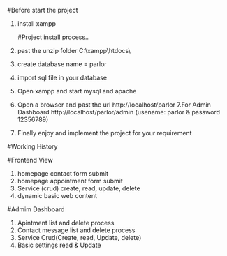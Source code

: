 #Before start the project

1. install xampp

   #Project install process..
2. past the unzip folder C:\xampp\htdocs\
3. create database name = parlor
4. import sql file in your database
5. Open xampp and start mysql and apache
6. Open a browser and past the url http://localhost/parlor
   7.For Admin Dashboard http://localhost/parlor/admin
   (usename: parlor & password 12356789)
7. Finally enjoy and implement the project for your requirement

#Working History

 #Frontend View
1. homepage contact form submit
2. homepage appointment form submit
3. Service (crud) create, read, update, delete
4. dynamic basic web content

#Admim Dashboard
1. Apintment list and delete process
2. Contact message list and delete process
3. Service Crud(Create, read, Update, delete)
4. Basic settings read & Update

